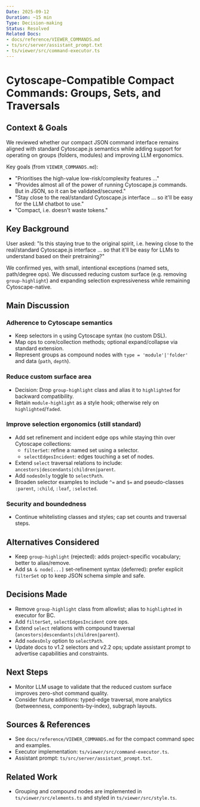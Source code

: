 ```yaml
---
Date: 2025-09-12
Duration: ~15 min
Type: Decision-making
Status: Resolved
Related Docs:
- docs/reference/VIEWER_COMMANDS.md
- ts/src/server/assistant_prompt.txt
- ts/viewer/src/command-executor.ts
---
```


# Cytoscape-Compatible Compact Commands: Groups, Sets, and Traversals

## Context & Goals
We reviewed whether our compact JSON command interface remains aligned with standard Cytoscape.js semantics while adding support for operating on groups (folders, modules) and improving LLM ergonomics.

Key goals (from `VIEWER_COMMANDS.md`):
- "Prioritises the high-value low-risk/complexity features ..."
- "Provides almost all of the power of running Cytoscape.js commands. But in JSON, so it can be validated/secured."
- "Stay close to the real/standard Cytoscape.js interface ... so it'll be easy for the LLM chatbot to use."
- "Compact, i.e. doesn't waste tokens."

## Key Background
User asked: "Is this staying true to the original spirit, i.e. hewing close to the real/standard Cytoscape.js interface ... so that it'll be easy for LLMs to understand based on their pretraining?"

We confirmed yes, with small, intentional exceptions (named sets, path/degree ops). We discussed reducing custom surface (e.g. removing `group-highlight`) and expanding selection expressiveness while remaining Cytoscape-native.

## Main Discussion

### Adherence to Cytoscape semantics
- Keep selectors in `q` using Cytoscape syntax (no custom DSL).
- Map ops to core/collection methods; optional expand/collapse via standard extension.
- Represent groups as compound nodes with `type = 'module'|'folder'` and data (`path`, `depth`).

### Reduce custom surface area
- Decision: Drop `group-highlight` class and alias it to `highlighted` for backward compatibility.
- Retain `module-highlight` as a style hook; otherwise rely on `highlighted`/`faded`.

### Improve selection ergonomics (still standard)
- Add set refinement and incident edge ops while staying thin over Cytoscape collections:
  - `filterSet`: refine a named set using a selector.
  - `selectEdgesIncident`: edges touching a set of nodes.
- Extend `select` traversal relations to include: `ancestors|descendants|children|parent`.
- Add `nodesOnly` toggle to `selectPath`.
- Broaden selector examples to include `^=` and `$=` and pseudo-classes `:parent`, `:child`, `:leaf`, `:selected`.

### Security and boundedness
- Continue whitelisting classes and styles; cap set counts and traversal steps.

## Alternatives Considered
- Keep `group-highlight` (rejected): adds project-specific vocabulary; better to alias/remove.
- Add `$A & node[...]` set-refinement syntax (deferred): prefer explicit `filterSet` op to keep JSON schema simple and safe.

## Decisions Made
- Remove `group-highlight` class from allowlist; alias to `highlighted` in executor for BC.
- Add `filterSet`, `selectEdgesIncident` core ops.
- Extend `select` relations with compound traversal (`ancestors|descendants|children|parent`).
- Add `nodesOnly` option to `selectPath`.
- Update docs to v1.2 selectors and v2.2 ops; update assistant prompt to advertise capabilities and constraints.

## Next Steps
- Monitor LLM usage to validate that the reduced custom surface improves zero-shot command quality.
- Consider future additions: typed-edge traversal, more analytics (betweenness, components-by-index), subgraph layouts.

## Sources & References
- See `docs/reference/VIEWER_COMMANDS.md` for the compact command spec and examples.
- Executor implementation: `ts/viewer/src/command-executor.ts`.
- Assistant prompt: `ts/src/server/assistant_prompt.txt`.

## Related Work
- Grouping and compound nodes are implemented in `ts/viewer/src/elements.ts` and styled in `ts/viewer/src/style.ts`.


